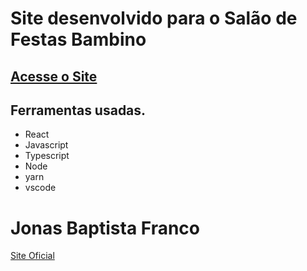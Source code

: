 # Site desenvolvido para o Salão de Festas Bambino

## [Acesse o Site](https://bambinofestas.com.br)

## Ferramentas usadas.

- React
- Javascript
- Typescript
- Node
- yarn
- vscode

# Jonas Baptista Franco

[Site Oficial](https://jonasbfranco.github.io)
